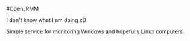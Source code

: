 #Open_RMM

I don't know what I am doing xD

Simple service for monitoring Windows and hopefully Linux computers.